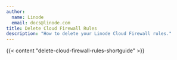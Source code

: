 ```yaml
---
author:
  name: Linode
  email: docs@linode.com
title: Delete Cloud Firewall Rules
description: "How to delete your Linode Cloud Firewall rules."
---
```


{{< content "delete-cloud-firewall-rules-shortguide" >}}